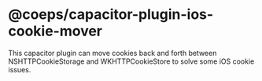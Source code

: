 # @coeps/capacitor-plugin-ios-cookie-mover

This capacitor plugin can move cookies back and forth between NSHTTPCookieStorage and WKHTTPCookieStore to solve some iOS cookie issues.

